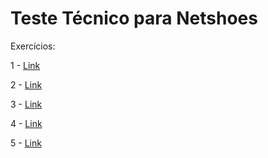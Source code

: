 # Teste Técnico para Netshoes

Exercícios:

1 - [Link](1)

2 - [Link](2)

3 - [Link](3)

4 - [Link](4)

5 - [Link](5)
